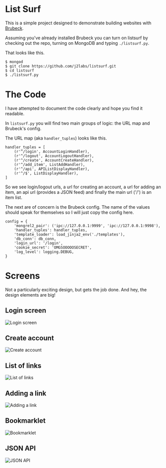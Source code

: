 # List Surf

This is a simple project designed to demonstrate building websites with [Brubeck](http://brubeck.io).

Assuming you've already installed Brubeck you can turn on listsurf by checking out the repo, turning on MongoDB and typing `./listsurf.py`.

That looks like this.

    $ mongod
    $ git clone https://github.com/j2labs/listsurf.git
    $ cd listsurf
    $ ./listsurf.py


# The Code

I have attempted to document the code clearly and hope you find it readable.

In `listsurf.py` you will find two main groups of logic: the URL map and Brubeck's config.

The URL map (aka `handler_tuples`) looks like this.

    handler_tuples = [
        (r'^/login', AccountLoginHandler),
        (r'^/logout', AccountLogoutHandler),
        (r'^/create', AccountCreateHandler),
        (r'^/add_item', ListAddHandler),
        (r'^/api', APIListDisplayHandler),
        (r'^/$', ListDisplayHandler),
    ]

So we see login/logout urls, a url for creating an account, a url for adding an item, an api url (provides a JSON feed) and finally the main url ('/') is an item list.

The next are of concern is the Brubeck config. The name of the values should speak for themselves so I will just copy the config here.

    config = {
        'mongrel2_pair': ('ipc://127.0.0.1:9999', 'ipc://127.0.0.1:9998'),
        'handler_tuples': handler_tuples,
        'template_loader': load_jinja2_env('./templates'),
        'db_conn': db_conn,
        'login_url': '/login',
        'cookie_secret': 'OMGSOOOOOSECRET',
        'log_level': logging.DEBUG,
    }


# Screens

Not a particularly exciting design, but gets the job done. And hey, the design elements are big!

## Login screen

![Login screen](/j2labs/listsurf/raw/master/media/screens/login_window.png)

## Create account

![Create account](/j2labs/listsurf/raw/master/media/screens/create_account.png)

## List of links

![List of links](/j2labs/listsurf/raw/master/media/screens/list_of_links.png)

## Adding a link

![Adding a link](/j2labs/listsurf/raw/master/media/screens/adding_link.png)

## Bookmarklet

![Bookmarklet](/j2labs/listsurf/raw/master/media/screens/bookmarklet.png)

## JSON API

![JSON API](/j2labs/listsurf/raw/master/media/screens/api_output.png)

